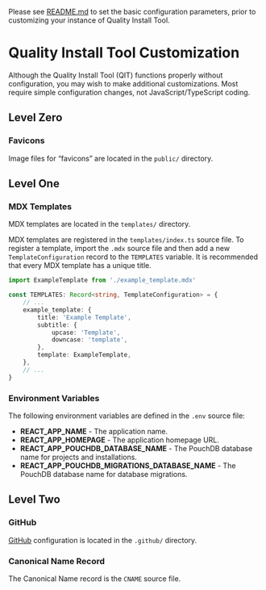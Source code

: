 Please see [README.md](README.md) to set the basic configuration parameters, prior to customizing your instance of Quality Install Tool.

# Quality Install Tool Customization

Although the Quality Install Tool (QIT) functions properly without configuration, you may wish to make additional customizations. Most require simple configuration changes, not JavaScript/TypeScript coding.

## Level Zero

### Favicons

Image files for &ldquo;favicons&rdquo; are located in the `public/` directory.

## Level One

### MDX Templates

MDX templates are located in the `templates/` directory.

MDX templates are registered in the `templates/index.ts` source file. To register a template, import the `.mdx` source file and then add a new `TemplateConfiguration` record to the `TEMPLATES` variable. It is recommended that every MDX template has a unique title.

```ts
import ExampleTemplate from './example_template.mdx'

const TEMPLATES: Record<string, TemplateConfiguration> = {
    // ...
    example_template: {
        title: 'Example Template',
        subtitle: {
            upcase: 'Template',
            downcase: 'template',
        },
        template: ExampleTemplate,
    },
    // ...
}
```

### Environment Variables

The following environment variables are defined in the `.env` source file:

* **REACT_APP_NAME** - The application name.
* **REACT_APP_HOMEPAGE** - The application homepage URL.
* **REACT_APP_POUCHDB_DATABASE_NAME** - The PouchDB database name for projects and installations.
* **REACT_APP_POUCHDB_MIGRATIONS_DATABASE_NAME** - The PouchDB database name for database migrations.

## Level Two

### GitHub

[GitHub](https://github.com/) configuration is located in the `.github/` directory.

### Canonical Name Record

The Canonical Name record is the `CNAME` source file.

